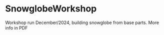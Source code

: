 # SnowglobeWorkshop

Workshop run December/2024, building snowglobe from base parts. More info in PDF
